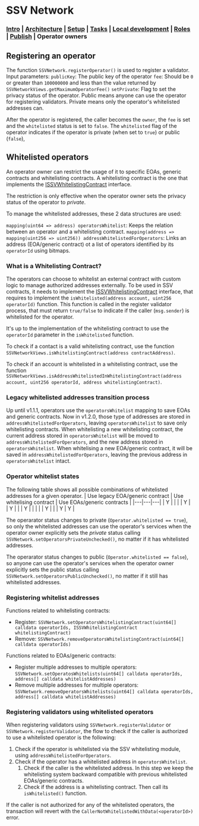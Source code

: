 # SSV Network

### [Intro](../README.md) | [Architecture](architecture.md) | [Setup](setup.md) | [Tasks](tasks.md) | [Local development](local-dev.md) | [Roles](roles.md) | [Publish](publish.md) | Operator owners

## Registering an operator
The function `SSVNetwork.registerOperator()` is used to register a validator.
Input parameters:
`publicKey`: The public key of the operator
`fee`: Should be `0` or greater than `100000000` and less than the value returned by `SSVNetworkViews.getMaximumOperatorFee()`
`setPrivate`: Flag to set the privacy status of the operator. Public means anyone can use the operator for registering validators. Private means only the operator's whitelisted addresses can.

After the operator is registered, the caller becomes the `owner`, the `fee` is set and the `whitelisted` status is set to `false`.
The `whitelisted` flag of the operator indicates if the operator is private (when set to `true`) or public (`false`),

## Whitelisted operators
An operator owner can restrict the usage of it to specific EOAs, generic contracts and whitelisting contracts. 
A whitelisting contract is the one that implements the [ISSVWhitelistingContract](../contracts/interfaces/external/ISSVWhitelistingContract.sol) interface.

The restriction is only effective when the operator owner sets the privacy status of the operator to *private*.

To manage the whitelisted addresses, these 2 data structures are used:

`mapping(uint64 => address) operatorsWhitelist`: Keeps the relation between an operator and a whitelisting contract.
`mapping(address => mapping(uint256 => uint256)) addressWhitelistedForOperators`: Links an address (EOA/generic contract) ot a list of operators identified by its `operatorId` using bitmaps.

### What is a Whitelisting Contract?
The operators can choose to whitelist an external contract with custom logic to manage authorized addresses externally. To be used in SSV contracts, it needs to implement the [ISSVWhitelistingContract](../contracts/interfaces/external/ISSVWhitelistingContract.sol) interface, that requires to implement the `isWhitelisted(address account, uint256 operatorId)` function. This function is called in the register validator process, that must return `true/false` to indicate if the caller (`msg.sender`) is whitelisted for the operator.

It's up to the implementation of the whitelisting contract to use the `operatorId` parameter in the `isWhitelisted` function.

To check if a contact is a valid whitelisting contract, use the function `SSVNetworkViews.isWhitelistingContract(address contractAddress)`.

To check if an account is whitelisted in a whitelisting contract, use the function `SSVNetworkViews.isAddressWhitelistedInWhitelistingContract(address account, uint256 operatorId, address whitelistingContract)`.

### Legacy whitelisted addresses transition process
Up until v1.1.1, operators use the `operatorsWhitelist` mapping to save EOAs and generic contracts. Now in v1.2.0, those type of addresses are stored in `addressWhitelistedForOperators`, leaving `operatorsWhitelist` to save only whitelisting contracts.
When whitelisting a new whitelisting contract, the current address stored in `operatorsWhitelist` will be moved to `addressWhitelistedForOperators`, and the new address stored in `operatorsWhitelist`.
When whitelising a new EOA/generic contract, it will be saved in `addressWhitelistedForOperators`, leaving the previous address in `operatorsWhitelist` intact.

### Operator whitelist states
The following table shows all possible combinations of whitelisted addresses for a given operator.
| Use legacy EOA/generic contract  | Use whitelising contract  | Use EOAs/generic contracts |
|---|---|---|
| Y  |   |   |
| Y  |   | Y  |
|   | Y  |   |
|   |   | Y  |
|   | Y  | Y  |

The operarator status changes to private (`Operator.whitelisted == true`), so only the whitelisted addresses can use the operator's services when the operator owner explicitly sets the *private* status calling `SSVNetwork.setOperatorsPrivateUnchecked()`, no matter if it has whitelisted addresses.

The operarator status changes to public (`Operator.whitelisted == false`), so anyone can use the operator's services when the operator owner explicitly sets the public status calling `SSVNetwork.setOperatorsPublicUnchecked()`, no matter if it still has whitelisted addresses.

### Registering whitelist addresses
Functions related to whitelisting contracts:
- Register: `SSVNetwork.setOperatorsWhitelistingContract(uint64[] calldata operatorIds, ISSVWhitelistingContract whitelistingContract)`
- Remove: `SSVNetwork.removeOperatorsWhitelistingContract(uint64[] calldata operatorIds)`

Functions related to EOAs/generic contracts:
- Register multiple addresses to multiple operators: `SSVNetwork.setOperatosWhitelists(uint64[] calldata operatorIds, address[] calldata whitelistAddresses)`
- Remove multiple addresses for multiple operators: `SSVNetwork.removeOperatorsWhitelists(uint64[] calldata operatorIds, address[] calldata whitelistAddresses)`

### Registering validators using whitelisted operators
When registering validators using `SSVNetwork.registerValidator` or `SSVNetwork.registerValidator`, the flow to check if the caller is authorized to use a whitelisted operator is the following:
1. Check if the operator is whitelisted via the SSV whitelisting module, using `addressWhitelistedForOperators`.
2. Check if the operator has a whitelisted address in `operatorsWhitelist`.
    1. Check if the caller is the whitelisted address. In this step we keep the whitelisting system backward compatible with previous whitelisted EOAs/generic contracts.
    2. Check if the address is a whitelisting contract. Then call its `isWhitelisted()` function.

If the caller is not authorized for any of the whitelisted operators, the transaction will revert with the `CallerNotWhitelistedWithData(<operatorId>)` error.


